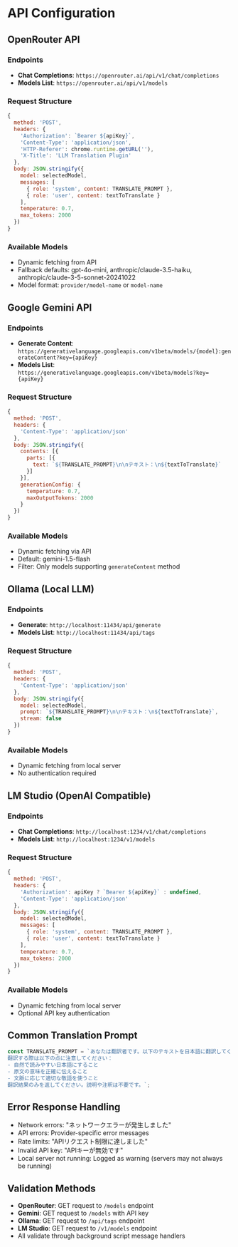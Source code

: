 # API Configuration

## OpenRouter API
### Endpoints
- **Chat Completions**: `https://openrouter.ai/api/v1/chat/completions`
- **Models List**: `https://openrouter.ai/api/v1/models`

### Request Structure
```javascript
{
  method: 'POST',
  headers: {
    'Authorization': `Bearer ${apiKey}`,
    'Content-Type': 'application/json',
    'HTTP-Referer': chrome.runtime.getURL(''),
    'X-Title': 'LLM Translation Plugin'
  },
  body: JSON.stringify({
    model: selectedModel,
    messages: [
      { role: 'system', content: TRANSLATE_PROMPT },
      { role: 'user', content: textToTranslate }
    ],
    temperature: 0.7,
    max_tokens: 2000
  })
}
```

### Available Models
- Dynamic fetching from API
- Fallback defaults: gpt-4o-mini, anthropic/claude-3.5-haiku, anthropic/claude-3-5-sonnet-20241022
- Model format: `provider/model-name` or `model-name`

## Google Gemini API
### Endpoints
- **Generate Content**: `https://generativelanguage.googleapis.com/v1beta/models/{model}:generateContent?key={apiKey}`
- **Models List**: `https://generativelanguage.googleapis.com/v1beta/models?key={apiKey}`

### Request Structure
```javascript
{
  method: 'POST',
  headers: {
    'Content-Type': 'application/json'
  },
  body: JSON.stringify({
    contents: [{
      parts: [{
        text: `${TRANSLATE_PROMPT}\n\nテキスト：\n${textToTranslate}`
      }]
    }],
    generationConfig: {
      temperature: 0.7,
      maxOutputTokens: 2000
    }
  })
}
```

### Available Models
- Dynamic fetching via API
- Default: gemini-1.5-flash
- Filter: Only models supporting `generateContent` method

## Ollama (Local LLM)
### Endpoints
- **Generate**: `http://localhost:11434/api/generate`
- **Models List**: `http://localhost:11434/api/tags`

### Request Structure
```javascript
{
  method: 'POST',
  headers: {
    'Content-Type': 'application/json'
  },
  body: JSON.stringify({
    model: selectedModel,
    prompt: `${TRANSLATE_PROMPT}\n\nテキスト：\n${textToTranslate}`,
    stream: false
  })
}
```

### Available Models
- Dynamic fetching from local server
- No authentication required

## LM Studio (OpenAI Compatible)
### Endpoints
- **Chat Completions**: `http://localhost:1234/v1/chat/completions`
- **Models List**: `http://localhost:1234/v1/models`

### Request Structure
```javascript
{
  method: 'POST',
  headers: {
    'Authorization': apiKey ? `Bearer ${apiKey}` : undefined,
    'Content-Type': 'application/json'
  },
  body: JSON.stringify({
    model: selectedModel,
    messages: [
      { role: 'system', content: TRANSLATE_PROMPT },
      { role: 'user', content: textToTranslate }
    ],
    temperature: 0.7,
    max_tokens: 2000
  })
}
```

### Available Models
- Dynamic fetching from local server
- Optional API key authentication

## Common Translation Prompt
```javascript
const TRANSLATE_PROMPT = `あなたは翻訳者です。以下のテキストを日本語に翻訳してください。
翻訳する際は以下の点に注意してください：
- 自然で読みやすい日本語にすること
- 原文の意味を正確に伝えること
- 文脈に応じて適切な敬語を使うこと
翻訳結果のみを返してください。説明や注釈は不要です。`;
```

## Error Response Handling
- Network errors: "ネットワークエラーが発生しました"
- API errors: Provider-specific error messages
- Rate limits: "APIリクエスト制限に達しました"
- Invalid API key: "APIキーが無効です"
- Local server not running: Logged as warning (servers may not always be running)

## Validation Methods
- **OpenRouter**: GET request to `/models` endpoint
- **Gemini**: GET request to `/models` with API key
- **Ollama**: GET request to `/api/tags` endpoint
- **LM Studio**: GET request to `/v1/models` endpoint
- All validate through background script message handlers
